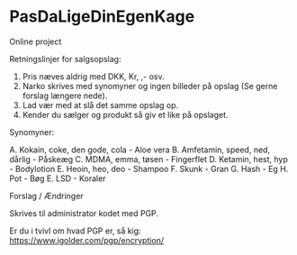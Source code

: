 # PasDaLigeDinEgenKage
Online project

Retningslinjer for salgsopslag:

 1. Pris næves aldrig med DKK, Kr, ,- osv.
 2. Narko skrives med synomyner og ingen billeder på opslag (Se gerne forslag længere nede).
 3. Lad vær med at slå det samme opslag op.
 4. Kender du sælger og produkt så giv et like på opslaget.
 
 
Synomyner:

 A. Kokain, coke, den gode, cola - Aloe vera
 B. Amfetamin, speed, ned, dårlig - Påskeæg
 C. MDMA, emma, tøsen - Fingerflet
 D. Ketamin, hest, hyp - Bodylotion
 E. Heoin, heo, deo - Shampoo
 F. Skunk - Gran
 G. Hash - Eg
 H. Pot - Bøg
 E. LSD - Koraler
 
 
 Forslag / Ændringer
 
 Skrives til administrator kodet med PGP.
 
 Er du i tvivl om hvad PGP er, så kig:
 https://www.igolder.com/pgp/encryption/
 
 
 
 

 

